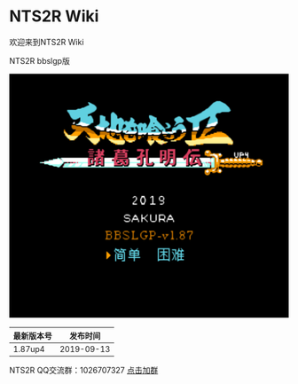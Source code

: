 # NTS2R Wiki

欢迎来到NTS2R Wiki

NTS2R bbslgp版

![nts2r1.87up4](image/nts2r1.87up4.png "nts2r1.87up4")

|最新版本号|发布时间|
|--|--|
|1.87up4|2019-09-13|

NTS2R QQ交流群：1026707327
[点击加群](https://jq.qq.com/?_wv=1027&k=5Ag6ctc)
